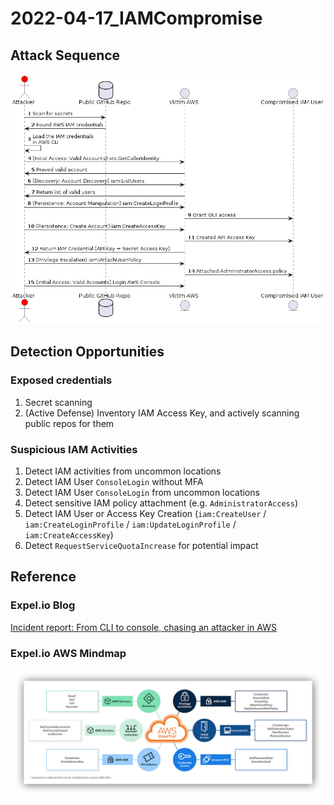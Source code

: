 # 2022-04-17_IAMCompromise

## Attack Sequence

![AWS IAM Attack Sequence](images/be779917ec1f355d48b35640622833965d2bf7c4568a49ce32ff53be93c07cf2.png)  

## Detection Opportunities

### Exposed credentials

1. Secret scanning
2. (Active Defense) Inventory IAM Access Key, and actively scanning public repos for them

### Suspicious IAM Activities

1. Detect IAM activities from uncommon locations
2. Detect IAM User `ConsoleLogin` without MFA
3. Detect IAM User `ConsoleLogin` from uncommon locations
4. Detect sensitive IAM policy attachment (e.g. `AdministratorAccess`)
5. Detect IAM User or Access Key Creation (`iam:CreateUser` / `iam:CreateLoginProfile` / `iam:UpdateLoginProfile` / `iam:CreateAccessKey`)
6. Detect `RequestServiceQuotaIncrease` for potential impact

## Reference

### Expel.io Blog

[Incident report: From CLI to console, chasing an attacker in AWS](https://expel.com/blog/incident-report-from-cli-to-console-chasing-an-attacker-in-aws/)

### Expel.io AWS Mindmap

![picture 14](images/1cca8a99fbdc4a5ff4e032c4e8541cb082c6fcf0a8c648e9155f365543d30bdb.png)  
